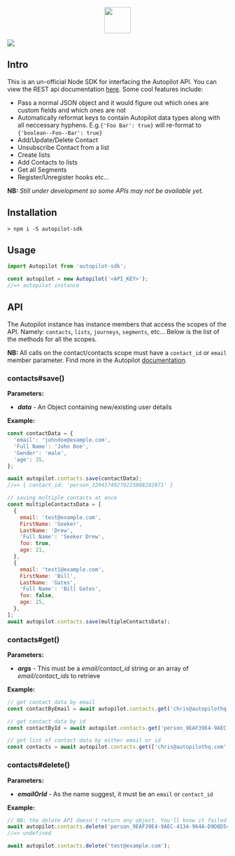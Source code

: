 <p align="center"><a href="https://autopilothq.com/images/svg/logo-dark.svg" target="_blank"><img src="https://autopilothq.com/images/svg/logo-dark.svg" height="60" /></a></p>

<p>
  <img src="https://img.shields.io/badge/build-passing-brightgreen.svg" />
</p>

## Intro

This is an un-official Node SDK for interfacing the Autopilot API. You can view the REST api documentation [here](http://docs.autopilot.apiary.io). Some cool features include:

- Pass a normal JSON object and it would figure out which ones are custom fields and which ones are not
- Automatically reformat keys to contain Autopilot data types along with all neccessary hyphens. E.g.`{'Foo Bar': true}` will re-format to `{'boolean--Foo--Bar': true}` 
- Add/Update/Delete Contact
- Unsubscribe Contact from a list
- Create lists
- Add Contacts to lists
- Get all Segments
- Register/Unregister hooks etc...

**NB:** _Still under development so some APIs may not be available yet._


## Installation
```
> npm i -S autopilot-sdk
```

## Usage

```javascript
import Autopilot from 'autopilot-sdk';

const autopilot = new Autopilot('<API_KEY>');
//=> autopilot instance
```

## API

The Autopilot instance has instance members that access the scopes of the API. Namely: `contacts`, `lists`, `journeys`, `segments`, etc... Below is the list of the methods for all the scopes.

**NB:** All calls on the contact/contacts scope must have a `contact_id` or `email` member parameter. Find more in the Autopilot [documentation]('http://docs.autopilot.apiary.io/#reference/api-methods/addupdate-contact/add-or-update-contact').

### contacts#save()

**Parameters:**
  - _**data**_ - An Object containing new/existing user details
 
**Example:**
```javascript
const contactData = {
  'email': 'johndoe@example.com',
  'Full Name': 'John Doe',
  'Gender': 'male',
  'age': 35,
};

await autopilot.contacts.save(contactData);
//=> { contact_id: 'person_32941749279223008202071' }

// saving multiple contacts at once
const multipleContactsData = [
  {
    email: 'test@example.com',
    FirstName: 'Seeker',
    LastName: 'Drew',
    'Full Name': 'Seeker Drew',
    foo: true,
    age: 21,
  },
  {
    email: 'test1@example.com',
    FirstName: 'Bill',
    LastName: 'Gates',
    'Full Name': 'Bill Gates',
    foo: false,
    age: 25,
  },
];
await autopilot.contacts.save(multipleContactsData);
```

### contacts#get()

**Parameters:**
  - _**args**_ - This must be a _email/contact_id_ string or an array of _email/contact_ids_ to retrieve

**Example:**
```javascript
// get contact data by email
const contactByEmail = await autopilot.contacts.get('chris@autopilothq.com');

// get contact data by id
const contactById = await autopilot.contacts.get('person_9EAF39E4-9AEC-4134-964A-D9D8D54162E7');

// get list of contact data by either email or id
const contacts = await autopilot.contacts.get(['chris@autopilothq.com', 'person_9EAF39E4-9AEC-4134-964A-D9D8D54162E7']);
```

### contacts#delete()

**Parameters:**
  - _**emailOrId**_ - As the name suggest, it must be an `email` or `contact_id`
  
**Example:**
```javascript
// NB: the delete API doesn't return any object. You'll know it failed when the promise fails.
await autopilot.contacts.delete('person_9EAF39E4-9AEC-4134-964A-D9D8D54162E7');
//=> undefined

await autopilot.contacts.delete('test@example.com');
```

